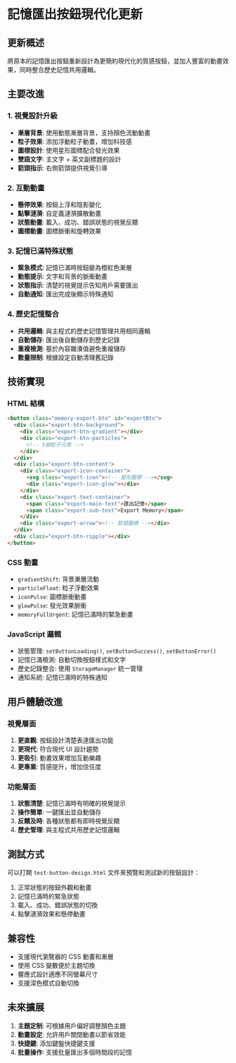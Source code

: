 # 記憶匯出按鈕現代化更新

## 更新概述

將原本的記憶匯出按鈕重新設計為更簡約現代化的質感按鈕，並加入豐富的動畫效果，同時整合歷史記憶共用邏輯。

## 主要改進

### 1. 視覺設計升級

- **漸層背景**: 使用動態漸層背景，支持顏色流動動畫
- **粒子效果**: 添加浮動粒子動畫，增加科技感
- **圖標設計**: 使用星形圖標配合發光效果
- **雙語文字**: 主文字 + 英文副標題的設計
- **箭頭指示**: 右側箭頭提供視覺引導

### 2. 互動動畫

- **懸停效果**: 按鈕上浮和陰影變化
- **點擊漣漪**: 自定義漣漪擴散動畫
- **狀態動畫**: 載入、成功、錯誤狀態的視覺反饋
- **圖標動畫**: 圖標脈衝和旋轉效果

### 3. 記憶已滿特殊狀態

- **緊急模式**: 記憶已滿時按鈕變為橙紅色漸層
- **動態提示**: 文字和背景的脈衝動畫
- **狀態指示**: 清楚的視覺提示告知用戶需要匯出
- **自動通知**: 匯出完成後顯示特殊通知

### 4. 歷史記憶整合

- **共用邏輯**: 與主程式的歷史記憶管理共用相同邏輯
- **自動儲存**: 匯出後自動儲存到歷史記錄
- **重複檢測**: 基於內容雜湊值避免重複儲存
- **數量限制**: 根據設定自動清理舊記錄

## 技術實現

### HTML 結構

```html
<button class="memory-export-btn" id="exportBtn">
  <div class="export-btn-background">
    <div class="export-btn-gradient"></div>
    <div class="export-btn-particles">
      <!-- 5個粒子元素 -->
    </div>
  </div>
  <div class="export-btn-content">
    <div class="export-icon-container">
      <svg class="export-icon"><!-- 星形圖標 --></svg>
      <div class="export-icon-glow"></div>
    </div>
    <div class="export-text-container">
      <span class="export-main-text">匯出記憶</span>
      <span class="export-sub-text">Export Memory</span>
    </div>
    <div class="export-arrow"><!-- 箭頭圖標 --></div>
  </div>
  <div class="export-btn-ripple"></div>
</button>
```

### CSS 動畫

- `gradientShift`: 背景漸層流動
- `particleFloat`: 粒子浮動效果
- `iconPulse`: 圖標脈衝動畫
- `glowPulse`: 發光效果脈衝
- `memoryFullUrgent`: 記憶已滿時的緊急動畫

### JavaScript 邏輯

- 狀態管理: `setButtonLoading()`, `setButtonSuccess()`, `setButtonError()`
- 記憶已滿檢測: 自動切換按鈕樣式和文字
- 歷史記錄整合: 使用 `StorageManager` 統一管理
- 通知系統: 記憶已滿時的特殊通知

## 用戶體驗改進

### 視覺層面

1. **更直觀**: 按鈕設計清楚表達匯出功能
2. **更現代**: 符合現代 UI 設計趨勢
3. **更吸引**: 動畫效果增加互動樂趣
4. **更專業**: 質感提升，增加信任度

### 功能層面

1. **狀態清楚**: 記憶已滿時有明確的視覺提示
2. **操作簡單**: 一鍵匯出並自動儲存
3. **反饋及時**: 各種狀態都有即時視覺反饋
4. **歷史管理**: 與主程式共用歷史記憶邏輯

## 測試方式

可以打開 `test-button-design.html` 文件來預覽和測試新的按鈕設計：

1. 正常狀態的按鈕外觀和動畫
2. 記憶已滿時的緊急狀態
3. 載入、成功、錯誤狀態的切換
4. 點擊漣漪效果和懸停動畫

## 兼容性

- 支援現代瀏覽器的 CSS 動畫和漸層
- 使用 CSS 變數便於主題切換
- 響應式設計適應不同螢幕尺寸
- 支援深色模式自動切換

## 未來擴展

1. **主題定制**: 可根據用戶偏好調整顏色主題
2. **動畫設定**: 允許用戶關閉動畫以節省效能
3. **快捷鍵**: 添加鍵盤快捷鍵支援
4. **批量操作**: 支援批量匯出多個時間段的記憶

